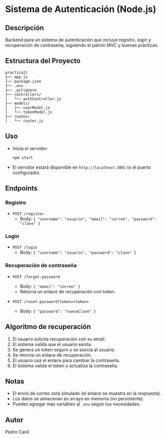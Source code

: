 # Sistema de Autenticación (Node.js)

## Descripción
Backend para un sistema de autenticación que incluye registro, login y recuperación de contraseña, siguiendo el patrón MVC y buenas prácticas.

## Estructura del Proyecto
```
practica2/
├── app.js
├── package.json
├── .env
├── .gitignore
├── controllers/
│   └── authController.js
├── models/
│   ├── userModel.js
│   └── tokenModel.js
├── routes/
│   └── router.js
```


## Uso
- Inicia el servidor:
  ```sh
  npm start
  ```
- El servidor estará disponible en `http://localhost:3001` (o el puerto configurado).

## Endpoints
### Registro
- `POST /register`
  - Body: `{ "username": "usuario", "email": "correo", "password": "clave" }`

### Login
- `POST /login`
  - Body: `{ "username": "usuario", "password": "clave" }`

### Recuperación de contraseña
- `POST /forgot-password`
  - Body: `{ "email": "correo" }`
  - Retorna un enlace de recuperación con token.

- `POST /reset-password?token=<token>`
  - Body: `{ "password": "nuevaClave" }`

## Algoritmo de recuperación
1. El usuario solicita recuperación con su email.
2. El sistema valida que el usuario exista.
3. Se genera un token seguro y se asocia al usuario.
4. Se retorna un enlace de recuperación.
5. El usuario usa el enlace para cambiar la contraseña.
6. El sistema valida el token y actualiza la contraseña.

## Notas
- El envío de correo está simulado (el enlace se muestra en la respuesta).
- Los datos se almacenan en arrays en memoria (no persistente).
- Puedes agregar más variables al `.env` según tus necesidades.

## Autor
Pedro Canil
